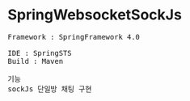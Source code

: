 # SpringWebsocketSockJs

<pre>
Framework : SpringFramework 4.0

IDE : SpringSTS
Build : Maven

기능
sockJs 단일방 채팅 구현
</pre>
